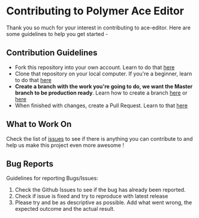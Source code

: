 # Contributing to Polymer Ace Editor


Thank you so much for your interest in contributing to ace-editor. Here are some guidelines to help you get started -

## Contribution Guidelines
- Fork this repository into your own account. Learn to do that [here](https://help.github.com/articles/fork-a-repo/)
- Clone that repository on your local computer. If you're a beginner, learn to do that [here](https://help.github.com/articles/cloning-a-repository/)
- **Create a branch with the work you're going to do, we want the Master branch to be production ready**. Learn how to create a branch [here](http://stackoverflow.com/questions/1519006/how-do-you-create-a-remote-git-branch) or [here](https://github.com/Kunena/Kunena-Forum/wiki/Create-a-new-branch-with-git-and-manage-branches)
- When finished with changes, create a Pull Request. Learn to that [here](https://help.github.com/articles/creating-a-pull-request/)

## What to Work On
Check the list of [issues](https://github.com/LasaleFamine/ace-editor/issues) to see if there is anything you can contribute to and help us make this project even more awesome !


## Bug Reports
Guidelines for reporting Bugs/Issues:

1. Check the Github Issues to see if the bug has already been reported.
2. Check if issue is fixed and try to reproduce with latest release
3. Please try and be as descriptive as possible. Add what went wrong, the expected outcome and the actual result.